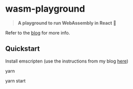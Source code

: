 # wasm-playground

> **A playground to run WebAssembly in React** :clap:

Refer to the [blog](www.reactjunkie.com/webassembly-react/) for more info.

## Quickstart

Install emscripten (use the instructions from my blog [here](www.reactjunkie.com/webassembly-react/))

yarn

yarn start
